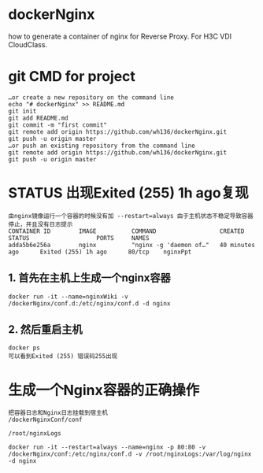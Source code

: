 # dockerNginx
how to generate a container of nginx for Reverse Proxy. For  H3C VDI CloudClass.

# git CMD for project
    …or create a new repository on the command line
    echo "# dockerNginx" >> README.md
    git init
    git add README.md
    git commit -m "first commit"
    git remote add origin https://github.com/wh136/dockerNginx.git
    git push -u origin master
    …or push an existing repository from the command line
    git remote add origin https://github.com/wh136/dockerNginx.git
    git push -u origin master
# STATUS 出现Exited (255) 1h ago复现
    由nginx镜像运行一个容器的时候没有加 --restart=always 由于主机状态不稳定导致容器停止，并且没有日志提示
    CONTAINER ID        IMAGE          COMMAND                  CREATED             STATUS                   PORTS     NAMES
    adda5b6e256a        nginx          "nginx -g 'daemon of…"   40 minutes ago      Exited (255) 1h ago      80/tcp    nginxPpt  
## 1. 首先在主机上生成一个nginx容器
    docker run -it --name=nginxWiki -v /dockerNginx/conf.d:/etc/nginx/conf.d -d nginx
## 2. 然后重启主机
    docker ps
    可以看到Exited (255) 错误码255出现

# 生成一个Nginx容器的正确操作
    把容器日志和Nginx日志挂载到宿主机 
    /dockerNginxConf/conf
    
    /root/nginxLogs
    
    docker run -it --restart=always --name=nginx -p 80:80 -v /dockerNginx/conf:/etc/nginx/conf.d -v /root/nginxLogs:/var/log/nginx -d nginx  



